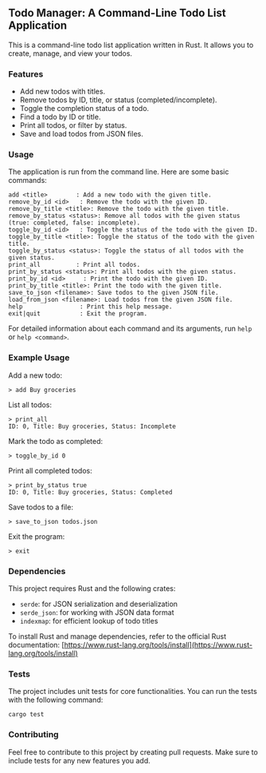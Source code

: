 ## Todo Manager: A Command-Line Todo List Application

This is a command-line todo list application written in Rust. It allows you to create, manage, and view your todos.

### Features

* Add new todos with titles.
* Remove todos by ID, title, or status (completed/incomplete).
* Toggle the completion status of a todo.
* Find a todo by ID or title.
* Print all todos, or filter by status.
* Save and load todos from JSON files.

### Usage

The application is run from the command line.  Here are some basic commands:

```
add <title>        : Add a new todo with the given title.
remove_by_id <id>   : Remove the todo with the given ID.
remove_by_title <title>: Remove the todo with the given title.
remove_by_status <status>: Remove all todos with the given status (true: completed, false: incomplete).
toggle_by_id <id>   : Toggle the status of the todo with the given ID.
toggle_by_title <title>: Toggle the status of the todo with the given title.
toggle_by_status <status>: Toggle the status of all todos with the given status.
print_all          : Print all todos.
print_by_status <status>: Print all todos with the given status.
print_by_id <id>     : Print the todo with the given ID.
print_by_title <title>: Print the todo with the given title.
save_to_json <filename>: Save todos to the given JSON file.
load_from_json <filename>: Load todos from the given JSON file.
help                : Print this help message.
exit|quit           : Exit the program.
```

For detailed information about each command and its arguments, run `help` or `help <command>`.

### Example Usage

Add a new todo:

```
> add Buy groceries
```

List all todos:

```
> print_all
ID: 0, Title: Buy groceries, Status: Incomplete
```

Mark the todo as completed:

```
> toggle_by_id 0
```

Print all completed todos:

```
> print_by_status true
ID: 0, Title: Buy groceries, Status: Completed
```

Save todos to a file:

```
> save_to_json todos.json
```

Exit the program:

```
> exit
```

### Dependencies

This project requires Rust and the following crates:

* `serde`: for JSON serialization and deserialization
* `serde_json`: for working with JSON data format
* `indexmap`: for efficient lookup of todo titles

To install Rust and manage dependencies, refer to the official Rust documentation: [https://www.rust-lang.org/tools/install](https://www.rust-lang.org/tools/install)

### Tests

The project includes unit tests for core functionalities. You can run the tests with the following command:

```
cargo test
```

### Contributing

Feel free to contribute to this project by creating pull requests. Make sure to include tests for any new features you add.
